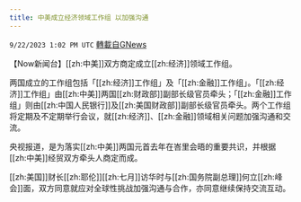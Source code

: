 ```yaml
---
title: 中美成立经济领域工作组 以加强沟通
---
```

`9/22/2023 1:02 PM UTC` [轉載自GNews](https://gnews.org/articles/1726836)

【Now新闻台】[[zh:中美]]双方商定成立[[zh:经济]]领域工作组。

两国成立的工作组包括「[[zh:经济]]工作组」及「[[zh:金融]]工作组」。「[[zh:经济]]工作组」由[[zh:中美]]两国[[zh:财政部]]副部长级官员牵头；「[[zh:金融]]工作组」则由[[zh:中国人民银行]]及[[zh:美国财政部]]副部长级官员牵头。两个工作组将定期及不定期举行会议，就[[zh:经济]]、[[zh:金融]]领域相关问题加强沟通和交流。

央视报道，是为落实[[zh:中美]]两国元首去年在峇里会晤的重要共识，并根据[[zh:中美]]经贸双方牵头人商定而成。

[[zh:美国]]财长[[zh:耶伦]][[zh:七月]]访华时与[[zh:国务院副总理]]何立[[zh:峰会]]面，双方同意就应对全球性挑战加强沟通与合作，亦同意继续保持交流互动。
